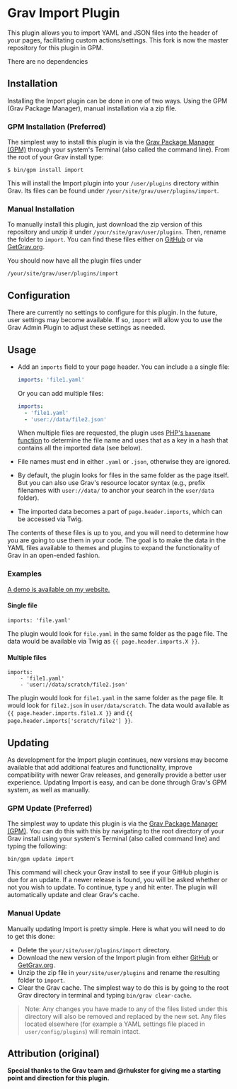 # Grav Import Plugin

This plugin allows you to import YAML and JSON files into the header of your pages, facilitating custom actions/settings. This fork is now the master repository for this plugin in GPM.

There are no dependencies

## Installation

Installing the Import plugin can be done in one of two ways. Using the GPM (Grav Package Manager), manual installation via a zip file.

### GPM Installation (Preferred)

The simplest way to install this plugin is via the [Grav Package Manager (GPM)](http://learn.getgrav.org/advanced/grav-gpm) through your system's Terminal (also called the command line). From the root of your Grav install type:

    $ bin/gpm install import

This will install the Import plugin into your `/user/plugins` directory within Grav. Its files can be found under `/your/site/grav/user/plugins/import`.

### Manual Installation

To manually install this plugin, just download the zip version of this repository and unzip it under `/your/site/grav/user/plugins`. Then, rename the folder to `import`. You can find these files either on [GitHub](https://github.com/Perlkonig/grav-plugin-import) or via [GetGrav.org](http://getgrav.org/downloads/plugins).

You should now have all the plugin files under

    /your/site/grav/user/plugins/import

## Configuration

There are currently no settings to configure for this plugin.  In the future, user settings may become available.  If so, `import` will allow you to use the Grav Admin Plugin to adjust these settings as needed.

## Usage

  * Add an `imports` field to your page header. You can include a a single file:
    
    ```yaml
    imports: 'file1.yaml'
    ``` 

    Or you can add multiple files:

    ```yaml
    imports:
      - 'file1.yaml'
      - 'user://data/file2.json'
    ```

    When multiple files are requested, the plugin uses [PHP's `basename` function](https://secure.php.net/manual/en/function.basename.php) to determine the file name and uses that as a key in a hash that contains all the imported data (see below).

  * File names must end in either `.yaml` or `.json`, otherwise they are ignored.

  * By default, the plugin looks for files in the same folder as the page itself. But you can also use Grav's resource locator syntax (e.g., prefix filenames with `user://data/` to anchor your search in the `user/data` folder).

  * The imported data becomes a part of `page.header.imports`, which can be accessed via Twig.

The contents of these files is up to you, and you will need to determine how you are going to use them in your code.  The goal is to make the data in the YAML files available to themes and plugins to expand the functionality of Grav in an open-ended fashion.

### Examples

[A demo is available on my website.](https://perlkonig.com/demos/import)

#### Single file

```
imports: 'file.yaml'
```

The plugin would look for `file.yaml` in the same folder as the page file. The data would be available via Twig as `{{ page.header.imports.X }}`.

#### Multiple files

```
imports:
    - 'file1.yaml'
    - 'user://data/scratch/file2.json'
```

The plugin would look for `file1.yaml` in the same folder as the page file. It would look for `file2.json` in `user/data/scratch`. The data would available as `{{ page.header.imports.file1.X }}` and `{{ page.header.imports['scratch/file2'] }}`.

## Updating

As development for the Import plugin continues, new versions may become available that add additional features and functionality, improve compatibility with newer Grav releases, and generally provide a better user experience. Updating Import is easy, and can be done through Grav's GPM system, as well as manually.

### GPM Update (Preferred)

The simplest way to update this plugin is via the [Grav Package Manager (GPM)](http://learn.getgrav.org/advanced/grav-gpm). You can do this with this by navigating to the root directory of your Grav install using your system's Terminal (also called command line) and typing the following:

    bin/gpm update import

This command will check your Grav install to see if your GitHub plugin is due for an update. If a newer release is found, you will be asked whether or not you wish to update. To continue, type `y` and hit enter. The plugin will automatically update and clear Grav's cache.

### Manual Update

Manually updating Import is pretty simple. Here is what you will need to do to get this done:

* Delete the `your/site/user/plugins/import` directory.
* Download the new version of the Import plugin from either [GitHub](https://github.com/Perlkonig/grav-plugin-import) or [GetGrav.org](http://getgrav.org/downloads/plugins).
* Unzip the zip file in `your/site/user/plugins` and rename the resulting folder to `import`.
* Clear the Grav cache. The simplest way to do this is by going to the root Grav directory in terminal and typing `bin/grav clear-cache`.

> Note: Any changes you have made to any of the files listed under this directory will also be removed and replaced by the new set. Any files located elsewhere (for example a YAML settings file placed in `user/config/plugins`) will remain intact.

## Attribution (original)

**Special thanks to the Grav team and @rhukster for giving me a starting point and direction for this plugin.**